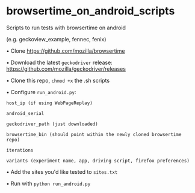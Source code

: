 # browsertime_on_android_scripts
Scripts to run tests with browsertime on android

(e.g. geckoview_example, fennec, fenix)


• Clone https://github.com/mozilla/browsertime

• Download the latest `geckodriver` release: https://github.com/mozilla/geckodriver/releases

• Clone this repo, `chmod +x` the .sh scripts

• Configure `run_android.py`:

    host_ip (if using WebPageReplay)
    
    android_serial
    
    geckodriver_path (just downloaded)
    
    browsertime_bin (should point within the newly cloned browsertime repo)
    
    iterations
    
    variants (experiment name, app, driving script, firefox preferences)

• Add the sites you'd like tested to `sites.txt`

• Run with `python run_android.py`

